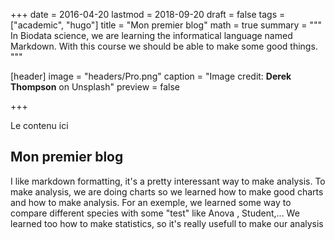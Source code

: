+++
date = 2016-04-20
lastmod = 2018-09-20
draft = false
tags = ["academic", "hugo"]
title = "Mon premier blog"
math = true
summary = """
In Biodata science, we are learning the informatical language named Markdown. With this course we should be able to make some good things. 
"""

[header]
image = "headers/Pro.png"
caption = "Image credit: **Derek Thompson** on Unsplash"
preview = false

+++

Le contenu ici

## Mon premier blog

I like markdown formatting, it's a pretty interessant way to make analysis. To make analysis, we are doing charts so we learned how to make good charts and how to make analysis. For an exemple, we learned some way to compare different species with some "test" like Anova , Student,...
We learned too how to make statistics, so it's really usefull to make our analysis

